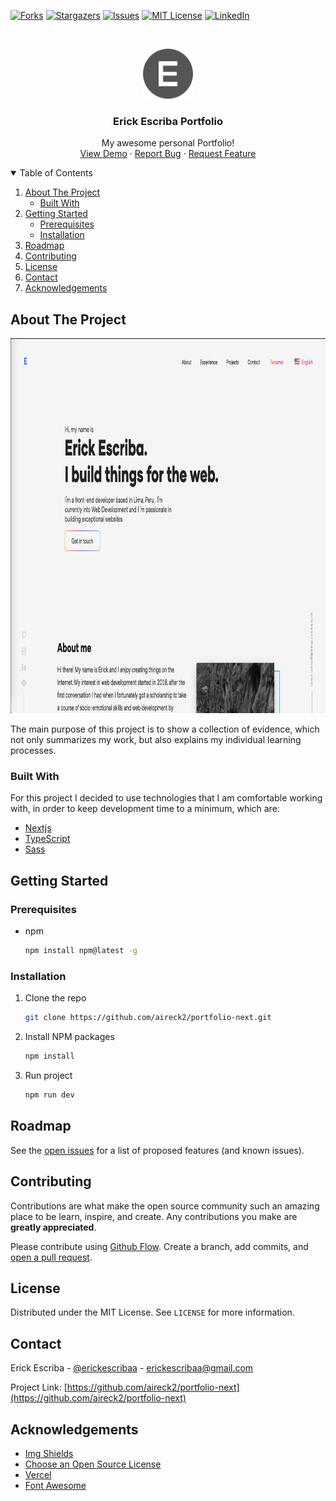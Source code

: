 <!-- [![Contributors][contributors-shield]][contributors-url] -->
[![Forks][forks-shield]][forks-url]
[![Stargazers][stars-shield]][stars-url] [![Issues][issues-shield]][issues-url]
[![MIT License][license-shield]][license-url] [![LinkedIn][linkedin-shield]][linkedin-url]

<!-- PROJECT LOGO -->
<br />
<p align="center">
  <a href="https://github.com/aireck2/portfolio-next">
    <img src="public/logos/logo.svg" alt="Logo" width="80" height="80">
  </a>

  <h3 align="center">Erick Escriba Portfolio</h3>

  <p align="center">
    My awesome personal Portfolio!
    <br />
    <!-- <a href="https://github.com/aireck2/portfolio-next"><strong>Explore the docs »</strong></a>
    <br /> -->
    <!-- <br /> -->
    <a href="https://github.com/aireck2/portfolio-next">View Demo</a>
    ·
    <a href="https://github.com/aireck2/portfolio-next/issues">Report Bug</a>
    ·
    <a href="https://github.com/aireck2/portfolio-next/issues">Request Feature</a>
  </p>
</p>

<!-- TABLE OF CONTENTS -->
<details open="open">
  <summary>Table of Contents</summary>
  <ol>
    <li>
      <a href="#about-the-project">About The Project</a>
      <ul>
        <li><a href="#built-with">Built With</a></li>
      </ul>
    </li>
    <li>
      <a href="#getting-started">Getting Started</a>
      <ul>
        <li><a href="#prerequisites">Prerequisites</a></li>
        <li><a href="#installation">Installation</a></li>
      </ul>
    </li>
    <!-- <li><a href="#usage">Usage</a></li> -->
    <li><a href="#roadmap">Roadmap</a></li>
    <li><a href="#contributing">Contributing</a></li>
    <li><a href="#license">License</a></li>
    <li><a href="#contact">Contact</a></li>
    <li><a href="#acknowledgements">Acknowledgements</a></li>
  </ol>
</details>

<!-- ABOUT THE PROJECT -->

## About The Project

<!-- [![Product Name Screen Shot][(./public/images/portfolio-bg.png)](https://example.com) -->
 <a href="https://erickescriba.vercel.app/">
    <img src="public/images/portfolio-bg.png" alt="Logo" width="800" height="600">
  </a>

The main purpose of this project is to show a collection of evidence, which not only summarizes my work, but also explains my individual learning processes.
### Built With

For this project I decided to use technologies that I am comfortable working with, in order to keep development time to a minimum, which are:

- [Nextjs](https://nextjs.org/)
- [TypeScript](https://www.typescriptlang.org/)
- [Sass](https://sass-lang.com/)

<!-- GETTING STARTED -->

## Getting Started


### Prerequisites

- npm
  ```sh
  npm install npm@latest -g
  ```

### Installation

1. Clone the repo
   ```sh
   git clone https://github.com/aireck2/portfolio-next.git
   ```
2. Install NPM packages
   ```sh
   npm install
   ```
3. Run project
   ```sh
   npm run dev
   ```

<!-- USAGE EXAMPLES -->

<!-- ## Usage

Use this space to show useful examples of how a project can be used. Additional screenshots, code
examples and demos work well in this space. You may also link to more resources.

_For more examples, please refer to the [Documentation](https://example.com)_ -->

<!-- ROADMAP -->

## Roadmap

See the [open issues](https://github.com/aireck2/portfolio-next/issues) for a list of proposed
features (and known issues).

<!-- CONTRIBUTING -->

## Contributing

Contributions are what make the open source community such an amazing place to be learn, inspire,
and create. Any contributions you make are **greatly appreciated**.

Please contribute using [Github Flow](https://guides.github.com/introduction/flow/). Create a branch, add commits, and [open a pull request](https://github.com/aireck2/portfolio-ts/compare/).

<!-- 1. Fork the Project
2. Create your Feature Branch (`git checkout -b feature/AmazingFeature`)
3. Commit your Changes (`git commit -m 'Add some AmazingFeature'`)
4. Push to the Branch (`git push origin feature/AmazingFeature`)
5. Open a Pull Request -->

<!-- LICENSE -->

## License

Distributed under the MIT License. See `LICENSE` for more information.

<!-- CONTACT -->

## Contact

Erick Escriba - [@erickescribaa](https://twitter.com/erickescribaa) - erickescribaa@gmail.com

Project Link:
[https://github.com/aireck2/portfolio-next](https://github.com/aireck2/portfolio-next)

<!-- ACKNOWLEDGEMENTS -->

## Acknowledgements

- [Img Shields](https://shields.io)
- [Choose an Open Source License](https://choosealicense.com)
- [Vercel](https://pages.github.com)
- [Font Awesome](https://fontawesome.com)
<!-- - [Loaders.css](https://connoratherton.com/loaders) -->
<!-- - [Slick Carousel](https://kenwheeler.github.io/slick) -->
<!-- - [Smooth Scroll](https://github.com/cferdinandi/smooth-scroll) -->
<!-- - [Sticky Kit](http://leafo.net/sticky-kit) -->
<!-- - [JVectorMap](http://jvectormap.com) -->

<!-- vercel -->

<!-- MARKDOWN LINKS & IMAGES -->
<!-- https://www.markdownguide.org/basic-syntax/#reference-style-links -->

[contributors-shield]:
  https://img.shields.io/github/contributors/aireck2/portfolio-next.svg?style=for-the-badge
[contributors-url]: https://github.com/aireck2/portfolio-next/graphs/contributors
[forks-shield]: https://img.shields.io/github/forks/aireck2/portfolio-next.svg?style=for-the-badge
[forks-url]: https://github.com/aireck2/portfolio-next/network/members
[stars-shield]: https://img.shields.io/github/stars/aireck2/portfolio-next.svg?style=for-the-badge
[stars-url]: https://github.com/aireck2/portfolio-next/stargazers
[issues-shield]: https://img.shields.io/github/issues/aireck2/portfolio-next.svg?style=for-the-badge
[issues-url]: https://github.com/Aireck2/portfolio-next/issues
[license-shield]:
  https://img.shields.io/github/license/aireck2/portfolio-next.svg?style=for-the-badge
[license-url]: https://github.com/aireck2/portfolio-next/blob/main/LICENSE.txt
[linkedin-shield]:
  https://img.shields.io/badge/-LinkedIn-black.svg?style=for-the-badge&logo=linkedin&colorB=555
[linkedin-url]: https://linkedin.com/in/erickescriba
[product-screenshot]: images/screenshot.png
